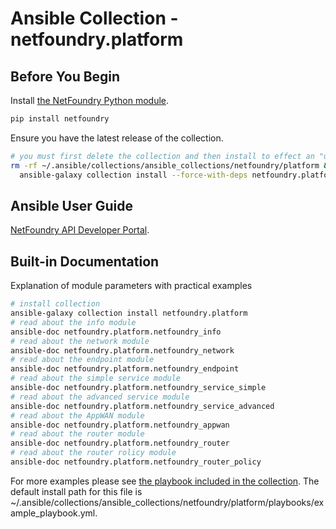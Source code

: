 # Ansible Collection - netfoundry.platform

## Before You Begin

Install [the NetFoundry Python module](https://developer.netfoundry.io/guides/python).

```bash
pip install netfoundry
```

Ensure you have the latest release of the collection.

```bash
# you must first delete the collection and then install to effect an "upgrade"
rm -rf ~/.ansible/collections/ansible_collections/netfoundry/platform && \
  ansible-galaxy collection install --force-with-deps netfoundry.platform
```

## Ansible User Guide

[NetFoundry API Developer Portal](https://developer.netfoundry.io/guides/ansible).

## Built-in Documentation

Explanation of module parameters with practical examples

```bash
# install collection
ansible-galaxy collection install netfoundry.platform
# read about the info module
ansible-doc netfoundry.platform.netfoundry_info
# read about the network module
ansible-doc netfoundry.platform.netfoundry_network
# read about the endpoint module
ansible-doc netfoundry.platform.netfoundry_endpoint
# read about the simple service module
ansible-doc netfoundry.platform.netfoundry_service_simple
# read about the advanced service module
ansible-doc netfoundry.platform.netfoundry_service_advanced
# read about the AppWAN module
ansible-doc netfoundry.platform.netfoundry_appwan
# read about the router module
ansible-doc netfoundry.platform.netfoundry_router
# read about the router rolicy module
ansible-doc netfoundry.platform.netfoundry_router_policy
```

For more examples please see [the playbook included in the collection](https://github.com/netfoundry/ansible-collection/blob/main/netfoundry.platform/playbooks/example_playbook.yml). The default install path for this file is ~/.ansible/collections/ansible_collections/netfoundry/platform/playbooks/example_playbook.yml.
